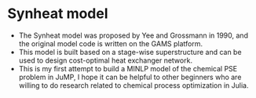 # Synheat model
* The Synheat model was proposed by Yee and Grossmann in 1990, and the original model code is written on the GAMS platform.
* This model is built based on a stage-wise superstructure and can be used to design cost-optimal  heat exchanger network.
* This is my first attempt to build a MINLP model of the chemical PSE problem in JuMP, I hope it can be helpful to other beginners who are willing to do research related to chemical process optimization in Julia.
